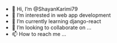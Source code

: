 - 👋 Hi, I’m @ShayanKarimi79
- 👀 I’m interested in web app development
- 🌱 I’m currently learning django-react
- 💞️ I’m looking to collaborate on ...
- 📫 How to reach me ...

<!---
ShayanKarimi79/ShayanKarimi79 is a ✨ special ✨ repository because its `README.md` (this file) appears on your GitHub profile.
You can click the Preview link to take a look at your changes.
--->
